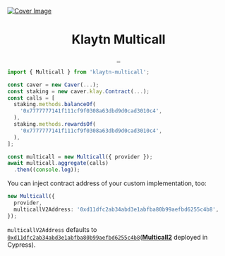 [![Cover Image](https://raw.githubusercontent.com/junhoyeo/klaytn-multicall/main/docs/images/cover.jpg)](https://github.com/junhoyeo)

<h1 align="center">
  Klaytn Multicall
</h1>

<p align="center">
  <a aria-label="NPM version" href="https://www.npmjs.com/package/klaytn-multicall">
    <img alt="" src="https://img.shields.io/npm/v/klaytn-multicall.svg?style=for-the-badge&labelColor=000000">
  </a>
  <a aria-label="NPM bundle size" href="https://github.com/junhoyeo/klaytn-multicall/blob/main/LICENSE.md">
    <img alt="" src="https://img.shields.io/bundlephobia/minzip/klaytn-multicall.svg?style=for-the-badge&labelColor=000000">
  </a>
  <a aria-label="License" href="https://www.npmjs.com/package/klaytn-multicall">
    <img alt="" src="https://img.shields.io/npm/l/klaytn-multicall.svg?style=for-the-badge&labelColor=000000">
  </a>
</p>

```ts
import { Multicall } from 'klaytn-multicall';

const caver = new Caver(...);
const staking = new caver.klay.Contract(...);
const calls = [
  staking.methods.balanceOf(
    '0x7777777141f111cf9f0308a63dbd9d0cad3010c4',
  ),
  staking.methods.rewardsOf(
    '0x7777777141f111cf9f0308a63dbd9d0cad3010c4',
  ),
];

const multicall = new Multicall({ provider });
await multicall.aggregate(calls)
  .then((console.log));
```

You can inject contract address of your custom implementation, too:

```ts
new Multicall({
  provider,
  multicallV2Address: '0xd11dfc2ab34abd3e1abfba80b99aefbd6255c4b8',
});
```

`multicallV2Address` defaults to [`0xd11dfc2ab34abd3e1abfba80b99aefbd6255c4b8`](https://scope.klaytn.com/account/0xd11dfc2ab34abd3e1abfba80b99aefbd6255c4b8?tabId=contractCode)([**Multicall2**](https://github.com/makerdao/multicall/blob/master/src/Multicall2.sol) deployed in Cypress).
